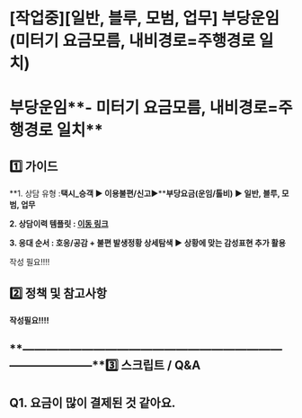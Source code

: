 # [작업중][일반, 블루, 모범, 업무] 부당운임 (미터기 요금모름, 내비경로=주행경로 일치)

**부당운임****- 미터기 요금모름, 내비경로=주행경로 일치**
====================================

**1️⃣ 가이드**
-----------

**1. 상담 유형 :****택시\_승객 ▶ 이용불편/신고****▶****부당요금(운임/톨비) ▶ 일반, 블루, 모범, 업무**

**2. 상담이력 템플릿 : **[이동 링크](https://kakaomobilitysupport.zendesk.com/hc/ko/articles/31311986171161--%ED%83%9D%EC%8B%9C-%EC%8A%B9%EA%B0%9D-%EB%B6%80%EB%8B%B9%EC%9A%94%EA%B8%88-%EB%B6%80%EB%8B%B9%EC%9A%B4%EC%9E%84-%EC%83%81%EB%8B%B4%EC%9D%B4%EB%A0%A5)****

**3. 응대 순서 : 호응/공감 + 불편 발생정황 상세탐색 ▶ 상황에 맞는 감성표현 추가 활용**

작성 필요!!!!

**2️⃣ 정책 및 참고사항**
-----------------

**작성필요!!!!**

**―****―****―****―****―****―****―****―****―****―****―****―****―****―****―****―****―****―****―****―****―****―****―****―****―****―****―****―****―****3️⃣ 스크립트 / Q&A**
-------------------------------------------------------------------------------------------------------------------------------------------------------------------

**Q1.** **요금이 많이 결제된 것 같아요.**
-----------------------------